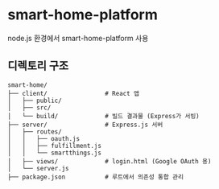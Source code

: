 # smart-home-platform
node.js 환경에서 smart-home-platform 사용


## 디렉토리 구조

```
smart-home/
├── client/                # React 앱
│   ├── public/
│   ├── src/
│   └── build/             # 빌드 결과물 (Express가 서빙)
├── server/                # Express.js 서버
│   ├── routes/
│   │   ├── oauth.js
│   │   ├── fulfillment.js
│   │   └── smartthings.js
│   ├── views/             # login.html (Google OAuth 용)
│   └── server.js
├── package.json           # 루트에서 의존성 통합 관리
```

